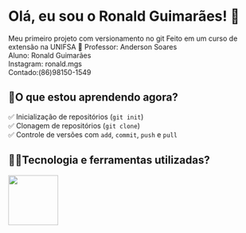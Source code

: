 # Olá, eu sou o Ronald Guimarães! 🤙
 Meu primeiro projeto com versionamento no git
 Feito em um curso de extensão na UNIFSA 🚀 
 Professor: Anderson Soares  
 Aluno: Ronald Guimarães  
 Instagram: ronald.mgs  
 Contado:(86)98150-1549 
 
 ## 📖**O que estou aprendendo agora?**  
✅ Inicialização de repositórios (`git init`)  
✅ Clonagem de repositórios (`git clone`)  
✅ Controle de versões com `add`, `commit`, `push` e `pull`   

## 👨‍💻Tecnologia e ferramentas utilizadas?  

  
 
 <img src="https://github.com/user-attachments/assets/253c9801-f911-4d86-9987-cb54b860ccf8" width="100">

 
 
 
